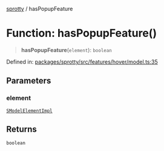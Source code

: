 
[sprotty](../globals) / hasPopupFeature

# Function: hasPopupFeature()

> **hasPopupFeature**(`element`): `boolean`

Defined in: [packages/sprotty/src/features/hover/model.ts:35](https://github.com/eclipse-sprotty/sprotty/blob/f9b2433481cc27a1ac0c92d525a92039ae7f6c76/packages/sprotty/src/features/hover/model.ts#L35)

## Parameters

### element

[`SModelElementImpl`](../Class.SModelElementImpl)

## Returns

`boolean`
